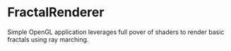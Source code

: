 # FractalRenderer
Simple OpenGL application leverages full pover of shaders to render basic fractals using ray marching.
